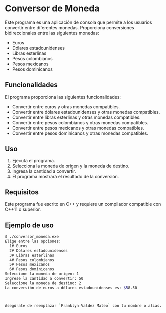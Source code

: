 # Conversor de Moneda

Este programa es una aplicación de consola que permite a los usuarios convertir entre diferentes monedas. Proporciona conversiones bidireccionales entre las siguientes monedas:

- Euros
- Dólares estadounidenses
- Libras esterlinas
- Pesos colombianos
- Pesos mexicanos
- Pesos dominicanos

## Funcionalidades

El programa proporciona las siguientes funcionalidades:

- Convertir entre euros y otras monedas compatibles.
- Convertir entre dólares estadounidenses y otras monedas compatibles.
- Convertir entre libras esterlinas y otras monedas compatibles.
- Convertir entre pesos colombianos y otras monedas compatibles.
- Convertir entre pesos mexicanos y otras monedas compatibles.
- Convertir entre pesos dominicanos y otras monedas compatibles.

## Uso

1. Ejecuta el programa.
2. Selecciona la moneda de origen y la moneda de destino.
3. Ingresa la cantidad a convertir.
4. El programa mostrará el resultado de la conversión.

## Requisitos

Este programa fue escrito en C++ y requiere un compilador compatible con C++11 o superior.

## Ejemplo de uso

```bash
$ ./conversor_moneda.exe
Elige entre las opciones:
  1# Euros
  2# Dólares estadounidenses
  3# Libras esterlinas
  4# Pesos colombianos
  5# Pesos mexicanos
  6# Pesos dominicanos
Seleccione la moneda de origen: 1
Ingrese la cantidad a convertir: 50
Seleccione la moneda de destino: 2
La conversión de euros a dólares estadounidenses es: $58.50



Asegúrate de reemplazar `Franklyn Valdez Mateo` con tu nombre o alias. Este archivo proporciona una descripción general del programa, cómo usarlo, los requisitos, un ejemplo de uso y detalles sobre cómo contribuir y la licencia del programa. Puedes ajustarlo según tus necesidades y agregar más detalles si lo deseas.

